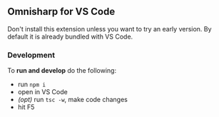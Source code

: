 ## Omnisharp for VS Code

Don't install this extension unless you want to try an early version. By default it is already
bundled with VS Code.

### Development

To **run and develop** do the following:

* run `npm i`
* open in VS Code
* *(opt)* run `tsc -w`, make code changes
* hit F5

